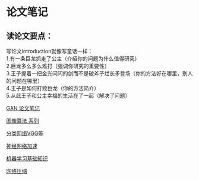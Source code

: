 论文笔记
====

读论文要点：
----

写论文introduction就像写童话一样：<br>
1.有一条巨龙抓走了公主（介绍你的问题为什么值得研究）<br>
2.巨龙多么多么难打（强调你研究的重要性）<br>
3.王子提着一把金光闪闪的剑而不是破斧子烂长矛登场（你的方法好在哪里，别人的问题在哪里）<br>
4.王子是如何打败巨龙（你的方法简介）<br>
5.从此王子和公主幸福的生活在了一起（解决了问题）<br>

[GAN 论文笔记](./GAN%20note.md)

[图像算法 系列](./图像算法%20系列.md)

[分类网络VGG等](./分类网络VGG等.md)

[神经网络加速](./神经网络加速.md)

[机器学习基础知识](./机器学习基础知识.md)

[网络压缩](./网络压缩.md)

